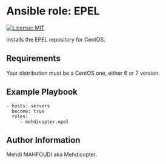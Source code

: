 # Ansible role: EPEL
[![License: MIT](https://img.shields.io/badge/License-MIT-yellow.svg)](https://opensource.org/licenses/MIT)

Installs the EPEL repository for CentOS.

## Requirements
Your distribution must be a CentOS one, either 6 or 7 version.

## Example Playbook
    - hosts: servers
      become: true
      roles:
         - mehdicopter.epel

## Author Information
Mehdi MAHFOUDI aka Mehdicopter.
